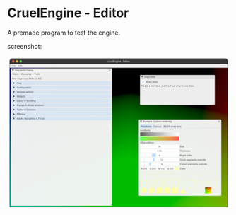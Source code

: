 # CruelEngine - Editor

A premade program to test the engine.

screenshot:

![imgui_demo](./imgui_demo.png)